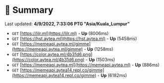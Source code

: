 # 📖 Summary
Last updated: **4/9/2022, 7:33:06 PTG "Asia/Kuala_Lumpur"**

- `GET` [https://lilr.ml](https://lilr.ml) - **Up** (8006ms)
- `GET` [https://hst.aytea.ml](https://hst.aytea.ml) - **Up** (5458ms)
- `GET` [https://memeapi.aytea.ml/gimme](https://memeapi.aytea.ml/gimme) - **Up** (1258ms)
- `GET` [https://color.aytea.ml/4b31d6.png](https://color.aytea.ml/4b31d6.png) - **Up** (1503ms)
- `GET` [https://memeapi.aytea.ml](https://memeapi.aytea.ml) - **Up** (886ms)
- `GET` [https://memeapi.aytea14.repl.co/gimme](https://memeapi.aytea14.repl.co/gimme) - **Up** (6182ms)
